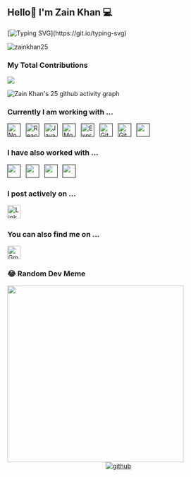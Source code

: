 ## Hello👋 I'm Zain Khan ‍💻

[![Typing SVG](https://readme-typing-svg.herokuapp.com/?&size=35&center=true&vCenter=true&width=1000&lines=I+am+Zain;I+am+15+year's+old;I+am+a+fullstack+developer+from+Pakistan+PK.;And+I+am+seeking+for+a+Mern+Stack+Developer+Job;)](https://git.io/typing-svg)

<p align="left"> <img src="https://komarev.com/ghpvc/?username=zainkhan25&label=Profile%20views&color=0e75b6&style=flat" alt="zainkhan25" /> </p>

### My Total Contributions
<p><img align="center" src="http://github-readme-streak-stats.herokuapp.com?user=zainkhan25&theme=dark&background=000000"/></p>


![Zain Khan's 25 github activity graph](https://github-readme-activity-graph.vercel.app/graph?username=zainkhan25&bg_color=000000&color=00ffee&line=ffffff&point=0008ff&area=true&hide_border=true)

### Currently I am working with ...

<a href="" target="_blank" title="Node.js" rel="noreferrer"><img src="https://www.vectorlogo.zone/logos/nodejs/nodejs-icon.svg" alt="Node.js" width="30" height="30"/></a>&nbsp;&nbsp;
<a href="" target="_blank" title="ReactJS" rel="noreferrer"><img src="https://www.vectorlogo.zone/logos/reactjs/reactjs-icon.svg" alt="ReactJS" width="30" height="30"/></a>&nbsp;&nbsp;
<a href="" target="_blank" title="JavaScript" rel="noreferrer"><img src="https://www.freepnglogos.com/uploads/javascript-png/javascript-vector-logo-yellow-png-transparent-javascript-vector-12.png" alt="JavaScript" width="30" height="30"/></a>&nbsp;&nbsp;
<a href="" target="_blank" title="MongoDB" rel="noreferrer"><img src="https://www.vectorlogo.zone/logos/mongodb/mongodb-icon.svg" alt="Mongo" width="30" height="30"/></a>&nbsp;&nbsp;
<a href="" target="_blank" title="ExpressJs" rel="noreferrer"><img src="https://ajeetchaulagain.com/static/7cb4af597964b0911fe71cb2f8148d64/87351/express-js.png" alt="ExpressJS" width="30" height="30"/></a>&nbsp;&nbsp;
<a href="" target="_blank" title="Git" rel="noreferrer"><img src="https://www.vectorlogo.zone/logos/git-scm/git-scm-icon.svg" alt="Git" width="30" height="30"/></a>&nbsp;&nbsp;
<a href="" target="_blank" title="GitHub" rel="noreferrer"><img src="https://www.vectorlogo.zone/logos/github/github-tile.svg" alt="GitHub" width="30" height="30"/></a>&nbsp;&nbsp;
<a href="" title="Postman" target="_blank" rel="noreferrer"><img src="https://www.vectorlogo.zone/logos/getpostman/getpostman-icon.svg" alt="" width="30" height="30"/></a>&nbsp;&nbsp;

### I have also worked with ...


<a href="" title="HTML" target="_blank" rel="noreferrer"><img src="https://www.vectorlogo.zone/logos/w3_html5/w3_html5-icon.svg" alt="" width="30" height="30"/></a>&nbsp;&nbsp;
<a href="" title="CSS" target="_blank" rel="noreferrer"><img src="https://www.vectorlogo.zone/logos/w3_css/w3_css-icon.svg" alt="" width="30" height="30"/></a>&nbsp;&nbsp;
<a href="" title="BOOTSTRAP" target="_blank" rel="noreferrer"><img src="https://www.vectorlogo.zone/logos/getbootstrap/getbootstrap-icon.svg" alt="" width="30" height="30"/></a>&nbsp;&nbsp;
<a href="" title="FIREBASE" target="_blank" rel="noreferrer"><img src="https://www.vectorlogo.zone/logos/firebase/firebase-icon.svg" alt="" width="30" height="30"/></a>&nbsp;&nbsp;


### I post actively on ...

<a href="https://www.linkedin.com/in/zain-khan-officia/" title="Zain Khan" target="_blank" rel="noreferrer"><img src="https://www.vectorlogo.zone/logos/linkedin/linkedin-tile.svg" alt="LinkedIn" width="30" height="30"/></a>&nbsp;&nbsp;

### You can also find me on ...

<a href="mailto:zainarfeen87@gmail.com" target="_blank" title="zainarfeen87@gmail.com" rel="noreferrer"><img src="https://www.vectorlogo.zone/logos/gmail/gmail-tile.svg" alt="Gmail" width="30" height="30"/></a>

### 😂 Random Dev Meme
<img src='https://randommeme-five.vercel.app/' style="height: 400px;"/>

<br/>
<div align="center">
<a href="https://github.com/zainkhan25" target="_blank">
<img src=https://img.shields.io/badge/github-%2324292e.svg?&style=for-the-badge&logo=github&logoColor=white alt=github style="margin-bottom: 5px;" />
</a>
</div>
<br/>  
